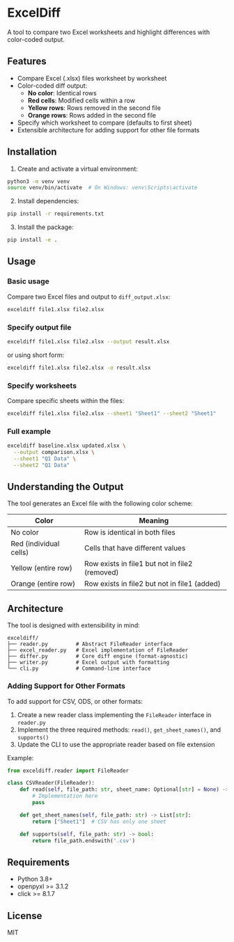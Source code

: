 # ExcelDiff

A tool to compare two Excel worksheets and highlight differences with color-coded output.

## Features

- Compare Excel (.xlsx) files worksheet by worksheet
- Color-coded diff output:
  - **No color**: Identical rows
  - **Red cells**: Modified cells within a row
  - **Yellow rows**: Rows removed in the second file
  - **Orange rows**: Rows added in the second file
- Specify which worksheet to compare (defaults to first sheet)
- Extensible architecture for adding support for other file formats

## Installation

1. Create and activate a virtual environment:
```bash
python3 -m venv venv
source venv/bin/activate  # On Windows: venv\Scripts\activate
```

2. Install dependencies:
```bash
pip install -r requirements.txt
```

3. Install the package:
```bash
pip install -e .
```

## Usage

### Basic usage

Compare two Excel files and output to `diff_output.xlsx`:

```bash
exceldiff file1.xlsx file2.xlsx
```

### Specify output file

```bash
exceldiff file1.xlsx file2.xlsx --output result.xlsx
```

or using short form:

```bash
exceldiff file1.xlsx file2.xlsx -o result.xlsx
```

### Specify worksheets

Compare specific sheets within the files:

```bash
exceldiff file1.xlsx file2.xlsx --sheet1 "Sheet1" --sheet2 "Sheet1"
```

### Full example

```bash
exceldiff baseline.xlsx updated.xlsx \
  --output comparison.xlsx \
  --sheet1 "Q1 Data" \
  --sheet2 "Q1 Data"
```

## Understanding the Output

The tool generates an Excel file with the following color scheme:

| Color | Meaning |
|-------|---------|
| No color | Row is identical in both files |
| Red (individual cells) | Cells that have different values |
| Yellow (entire row) | Row exists in file1 but not in file2 (removed) |
| Orange (entire row) | Row exists in file2 but not in file1 (added) |

## Architecture

The tool is designed with extensibility in mind:

```
exceldiff/
├── reader.py         # Abstract FileReader interface
├── excel_reader.py   # Excel implementation of FileReader
├── differ.py         # Core diff engine (format-agnostic)
├── writer.py         # Excel output with formatting
└── cli.py            # Command-line interface
```

### Adding Support for Other Formats

To add support for CSV, ODS, or other formats:

1. Create a new reader class implementing the `FileReader` interface in `reader.py`
2. Implement the three required methods: `read()`, `get_sheet_names()`, and `supports()`
3. Update the CLI to use the appropriate reader based on file extension

Example:

```python
from exceldiff.reader import FileReader

class CSVReader(FileReader):
    def read(self, file_path: str, sheet_name: Optional[str] = None) -> List[List[Any]]:
        # Implementation here
        pass

    def get_sheet_names(self, file_path: str) -> List[str]:
        return ["Sheet1"]  # CSV has only one sheet

    def supports(self, file_path: str) -> bool:
        return file_path.endswith('.csv')
```

## Requirements

- Python 3.8+
- openpyxl >= 3.1.2
- click >= 8.1.7

## License

MIT
